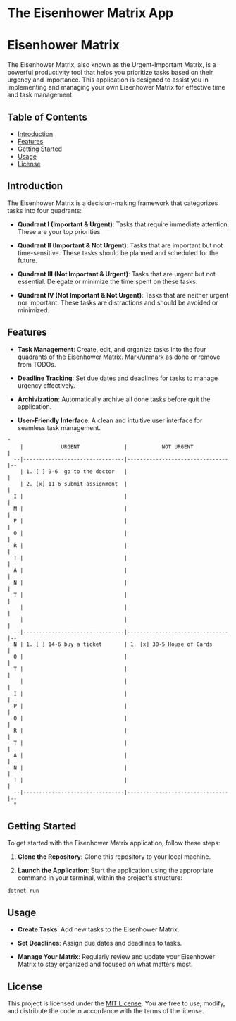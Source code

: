 # The Eisenhower Matrix App

# Eisenhower Matrix

The Eisenhower Matrix, also known as the Urgent-Important Matrix, is a powerful productivity tool that helps you prioritize tasks based on their urgency and importance. This application is designed to assist you in implementing and managing your own Eisenhower Matrix for effective time and task management.

## Table of Contents

- [Introduction](#introduction)
- [Features](#features)
- [Getting Started](#getting-started)
- [Usage](#usage)
- [License](#license)

## Introduction

The Eisenhower Matrix is a decision-making framework that categorizes tasks into four quadrants:

- **Quadrant I (Important & Urgent)**: Tasks that require immediate attention. These are your top priorities.

- **Quadrant II (Important & Not Urgent)**: Tasks that are important but not time-sensitive. These tasks should be planned and scheduled for the future.

- **Quadrant III (Not Important & Urgent)**: Tasks that are urgent but not essential. Delegate or minimize the time spent on these tasks.

- **Quadrant IV (Not Important & Not Urgent)**: Tasks that are neither urgent nor important. These tasks are distractions and should be avoided or minimized.

## Features

- **Task Management**: Create, edit, and organize tasks into the four quadrants of the Eisenhower Matrix. Mark/unmark as done or remove from TODOs.

- **Deadline Tracking**: Set due dates and deadlines for tasks to manage urgency effectively.

- **Archivization**: Automatically archive all done tasks before quit the application.

- **User-Friendly Interface**: A clean and intuitive user interface for seamless task management.

```
"
    |            URGENT              |           NOT URGENT           |  
  --|--------------------------------|--------------------------------|--
    | 1. [ ] 9-6  go to the doctor   |                                |
    | 2. [x] 11-6 submit assignment  |                                |
  I |                                |                                |
  M |                                |                                |
  P |                                |                                |
  O |                                |                                |
  R |                                |                                |      
  T |                                |                                |
  A |                                |                                |
  N |                                |                                |
  T |                                |                                |
    |                                |                                |
    |                                |                                |
  --|--------------------------------|--------------------------------|--                               
  N | 1. [ ] 14-6 buy a ticket       | 1. [x] 30-5 House of Cards     |
  O |                                |                                |
  T |                                |                                |
    |                                |                                |
  I |                                |                                |
  P |                                |                                |
  O |                                |                                |
  R |                                |                                |
  T |                                |                                |
  A |                                |                                |
  N |                                |                                |
  T |                                |                                |
  --|--------------------------------|--------------------------------|--
  "
  ```

## Getting Started

To get started with the Eisenhower Matrix application, follow these steps:

1. **Clone the Repository**: Clone this repository to your local machine.

2. **Launch the Application**: Start the application using the appropriate command in your terminal, within the project's structure:

```shell
dotnet run
```

## Usage

- **Create Tasks**: Add new tasks to the Eisenhower Matrix.

- **Set Deadlines**: Assign due dates and deadlines to tasks.

- **Manage Your Matrix**: Regularly review and update your Eisenhower Matrix to stay organized and focused on what matters most.

## License

This project is licensed under the [MIT License](LICENSE). You are free to use, modify, and distribute the code in accordance with the terms of the license.
